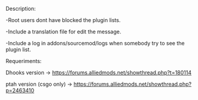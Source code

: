Description:


-Root users dont have blocked the plugin lists.

-Include a translation file for edit the message.

-Include a log in addons/sourcemod/logs when somebody try to see the plugin list.



Requeriments:

Dhooks version -> https://forums.alliedmods.net/showthread.php?t=180114

ptah version (csgo only) -> https://forums.alliedmods.net/showthread.php?p=2463410